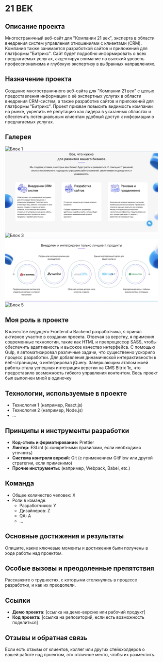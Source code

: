 # 21 ВЕК

## Описание проекта
Многостраничный веб-сайт для "Компании 21 век", эксперта в области внедрения систем управления отношениями с клиентами (CRM). Компания также занимается разработкой сайтов и приложений для платформы "Битрикс". Сайт будет подробно информировать о всех предлагаемых услугах, акцентируя внимание на высокий уровень профессионализма и глубокую экспертизу в выбранных направлениях.

## Назначение проекта
Создание многостраничного веб-сайта для "Компании 21 век" с целью предоставления информации о её экспертных услугах в области внедрения CRM-систем, а также разработке сайтов и приложений для платформы "Битрикс". Проект призван повысить видимость компании на рынке, укрепить её репутацию как лидера в указанных областях и обеспечить потенциальным клиентам удобный доступ к информации о предлагаемых услугах.

## Галерея

![Блок 1](https://github.com/BrepeX/21vek-project/blob/main/Снимок%20экрана%202023-10-14%20в%2023.37.27.png)
![Блок 2](https://github.com/BrepeX/21vek-project/blob/main/Снимок%20экрана%202023-10-14%20в%2023.37.44.png)
![Блок 3](https://github.com/BrepeX/21vek-project/blob/main/Снимок%20экрана%202023-10-14%20в%2023.37.57.png)
![Блок 4](https://github.com/BrepeX/21vek-project/blob/main/Снимок%20экрана%202023-10-14%20в%2023.38.06.png)
![Блок 5](https://github.com/BrepeX/21vek-project/blob/main/Снимок%20экрана%202023-10-14%20в%2023.38.18.png)

## Моя роль в проекте
В качестве ведущего Frontend и Backend разработчика, я принял активное участие в создании проекта. Отвечая за верстку, я применил современные технологии, такие как HTML и препроцессор SASS, чтобы обеспечить адаптивность и высокое качество интерфейса. С помощью Gulp, я автоматизировал различные задачи, что существенно ускорило процесс разработки. Для добавления динамической интерактивности к веб-страницам, я интегрировал jQuery. Завершающим этапом моей работы стала успешная интеграция верстки на CMS Bitrix 1c, что предоставило возможность гибкого управления контентом. Весь проект был выполнен мной в одиночку

## Технологии, используемые в проекте
- Технология 1 (например, React.js)
- Технология 2 (например, Node.js)
- ...

## Принципы и инструменты разработки
- **Код-стиль и форматирование:** Prettier
- **Линтер:** ESLint (с конкретными правилами, если необходимо уточнить)
- **Система контроля версий:** Git (с применением GitFlow или другой стратегии, если применимо)
- **Прочие инструменты:** (например, Webpack, Babel, etc.)

## Команда
- Общее количество человек: X
- Роли в команде:
  - Разработчиков: Y
  - Дизайнеров: Z
  - QA: A
  - ...

## Основные достижения и результаты
Опишите, какие ключевые моменты и достижения были получены в ходе работы над проектом.

## Особые вызовы и преодоленные препятствия
Расскажите о трудностях, с которыми столкнулись в процессе разработки, и как их преодолели.

## Ссылки
- **Демо проекта:** [ссылка на демо-версию или рабочий продукт]
- **Код проекта:** [ссылка на репозиторий, если есть возможность поделиться]

## Отзывы и обратная связь
Если есть отзывы от клиентов, коллег или других стейкхолдеров о вашей работе над проектом, это отличное место, чтобы их разместить.
